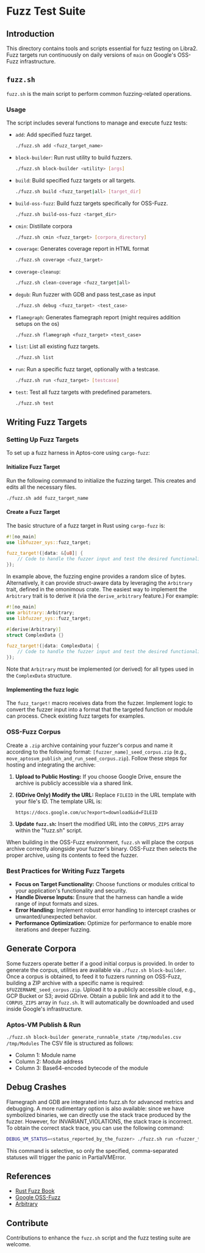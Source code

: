 # Fuzz Test Suite

## Introduction
This directory contains tools and scripts essential for fuzz testing on Libra2. Fuzz targets run continuously on daily versions of `main` on Google's OSS-Fuzz infrastructure.

## `fuzz.sh`
`fuzz.sh` is the main script to perform common fuzzing-related operations.

### Usage
The script includes several functions to manage and execute fuzz tests:
- `add`: Add specified fuzz target.
    ```bash
    ./fuzz.sh add <fuzz_target_name>
    ```
- `block-builder`: Run rust utility to build fuzzers.
    ```bash
    ./fuzz.sh block-builder <utility> [args]
    ```
- `build`: Build specified fuzz targets or all targets.
    ```bash
    ./fuzz.sh build <fuzz_target|all> [target_dir]
    ```

- `build-oss-fuzz`: Build fuzz targets specifically for OSS-Fuzz.
    ```bash
    ./fuzz.sh build-oss-fuzz <target_dir>
    ```
- `cmin`: Distillate corpora
    ```bash
    ./fuzz.sh cmin <fuzz_target> [corpora_directory]
    ```
- `coverage`: Generates coverage report in HTML format
    ```bash
    ./fuzz.sh coverage <fuzz_target>
    ```
- `coverage-cleanup`:
    ```bash
    ./fuzz.sh clean-coverage <fuzz_target|all>
    ```
- `degub`: Run fuzzer with GDB and pass test_case as input
    ```bash
    ./fuzz.sh debug <fuzz_target> <test_case>
    ```
- `flamegraph`: Generates flamegraph report (might requires addition setups on the os)
    ```
    ./fuzz.sh flamegraph <fuzz_target> <test_case>
    ```
- `list`: List all existing fuzz targets.
    ```bash
    ./fuzz.sh list
    ```
- `run`: Run a specific fuzz target, optionally with a testcase.
    ```bash
    ./fuzz.sh run <fuzz_target> [testcase]
    ```
- `test`: Test all fuzz targets with predefined parameters.
    ```bash
    ./fuzz.sh test
    ```

## Writing Fuzz Targets

### Setting Up Fuzz Targets
To set up a fuzz harness in Aptos-core using `cargo-fuzz`:
#### Initialize Fuzz Target
Run the following command to initialize the fuzzing target. This creates and edits all the necessary files.
```bash
./fuzz.sh add fuzz_target_name
   ``` 

#### Create a Fuzz Target
The basic structure of a fuzz target in Rust using `cargo-fuzz` is:
```rust
#![no_main]
use libfuzzer_sys::fuzz_target;

fuzz_target!(|data: &[u8]| {
    // Code to handle the fuzzer input and test the desired functionality
});
```

In example above, the fuzzing engine provides a random slice of bytes. Alternatively, it can provide struct-aware data by leveraging the `Arbitrary` trait, defined in the omonimous crate. The easiest way to implement the `Arbitrary` trait is to derive it (via the `derive_arbitrary` feature.) For example:

```rust
#![no_main]
use arbitrary::Arbitrary;
use libfuzzer_sys::fuzz_target;

#[derive(Arbitrary)]
struct ComplexData {}

fuzz_target!(|data: ComplexData| {
    // Code to handle the fuzzer input and test the desired functionality
});
```

Note that `Arbitrary` must be implemented (or derived) for all types used in the `ComplexData` structure.

#### Implementing the fuzz logic
The `fuzz_target!` macro receives data from the fuzzer. Implement logic to convert the fuzzer input into a format that the targeted function or module can process. Check existing fuzz targets for examples.

### OSS-Fuzz Corpus
Create a `.zip` archive containing your fuzzer's corpus and name it according to the following format: `[fuzzer_name]_seed_corpus.zip` (e.g., `move_aptosvm_publish_and_run_seed_corpus.zip`). Follow these steps for hosting and integrating the archive:

1. **Upload to Public Hosting:** If you choose Google Drive, ensure the archive is publicly accessible via a shared link.

2. **(GDrive Only) Modify the URL:** Replace `FILEID` in the URL template with your file's ID. The template URL is: 
   ```
   https://docs.google.com/uc?export=download&id=FILEID
   ```

3. **Update `fuzz.sh`:** Insert the modified URL into the `CORPUS_ZIPS` array within the "fuzz.sh" script.

When building in the OSS-Fuzz environment, `fuzz.sh` will place the corpus archive correctly alongside your fuzzer's binary. OSS-Fuzz then selects the proper archive, using its contents to feed the fuzzer.

### Best Practices for Writing Fuzz Targets
- **Focus on Target Functionality:** Choose functions or modules critical to your application's functionality and security.
- **Handle Diverse Inputs:** Ensure that the harness can handle a wide range of input formats and sizes.
- **Error Handling:** Implement robust error handling to intercept crashes or unwanted/unexpected behavior.
- **Performance Optimization:** Optimize for performance to enable more iterations and deeper fuzzing.

## Generate Corpora
Some fuzzers operate better if a good initial corpus is provided. In order to generate the corpus, utilities are available via `./fuzz.sh block-builder`. Once a corpus is obtained, to feed it to fuzzers running on OSS-Fuzz, building a ZIP archive with a specific name is required: `$FUZZERNAME_seed_corpus.zip`. Upload it to a publicly accessible cloud, e.g., GCP Bucket or S3; avoid GDrive. Obtain a public link and add it to the `CORPUS_ZIPS` array in `fuzz.sh`. It will automatically be downloaded and used inside Google's infrastructure.
### Aptos-VM Publish & Run
`./fuzz.sh block-builder generate_runnable_state /tmp/modules.csv /tmp/Modules`
The CSV file is structured as follows:  
- Column 1: Module name  
- Column 2: Module address  
- Column 3: Base64-encoded bytecode of the module

## Debug Crashes
Flamegraph and GDB are integrated into fuzz.sh for advanced metrics and debugging. A more rudimentary option is also available: since we have symbolized binaries, we can directly use the stack trace produced by the fuzzer. However, for INVARIANT_VIOLATIONS, the stack trace is incorrect. To obtain the correct stack trace, you can use the following command:
```bash
DEBUG_VM_STATUS=<status_reported_by_the_fuzzer> ./fuzz.sh run <fuzzer_target> <test_case>
```
This command is selective, so only the specified, comma-separated statuses will trigger the panic in PartialVMError.

## References
- [Rust Fuzz Book](https://rust-fuzz.github.io/book/)
- [Google OSS-Fuzz](https://google.github.io/oss-fuzz/)
- [Arbitrary](https://docs.rs/arbitrary/latest/arbitrary/)

## Contribute
Contributions to enhance the `fuzz.sh` script and the fuzz testing suite are welcome.